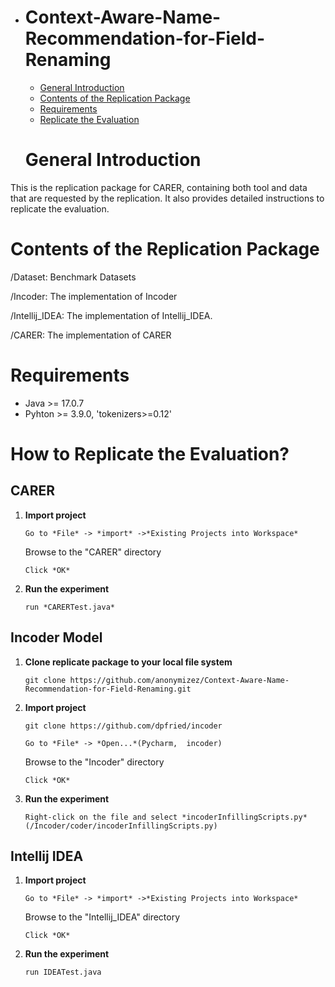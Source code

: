- # Context-Aware-Name-Recommendation-for-Field-Renaming

  - [General Introduction](#General-Introduction)
  - [Contents of the Replication Package](#Contents-of-the-Replication-Package)
  - [Requirements](#Requirements)
  - [Replicate the Evaluation](#How-to-Replicate-the-Evaluation)

  # General Introduction

This is the replication package for CARER, containing both tool and data that are requested by the replication. It also provides detailed instructions to replicate the evaluation.

  # Contents of the Replication Package

  /Dataset: Benchmark Datasets

  /Incoder: The implementation of Incoder

  /Intellij_IDEA: The implementation of Intellij_IDEA.

  /CARER: The implementation of CARER

  # Requirements

  - Java >= 17.0.7
  - Pyhton >= 3.9.0, 'tokenizers>=0.12'

  # How to Replicate the Evaluation?

 ## CARER

   1. **Import project**

      `Go to *File* -> *import* ->*Existing Projects into Workspace*`

      Browse to the "CARER" directory

      `Click *OK*`
  
   2. **Run the experiment**

       `run *CARERTest.java*`

   ## Incoder Model
   1. **Clone replicate package to your local file system**

      `git clone https://github.com/anonymizez/Context-Aware-Name-Recommendation-for-Field-Renaming.git`

  2. **Import project**

      `git clone https://github.com/dpfried/incoder`
     
      `Go to *File* -> *Open...*(Pycharm,  incoder)`

     Browse to the "Incoder" directory

     `Click *OK*`

   3. **Run the experiment**

      `Right-click on the file and select *incoderInfillingScripts.py*(/Incoder/coder/incoderInfillingScripts.py)`

   ## Intellij IDEA

   1. **Import project**

      `Go to *File* -> *import* ->*Existing Projects into Workspace*`

      Browse to the "Intellij_IDEA" directory

      `Click *OK*`
  
   2. **Run the experiment**

       `run IDEATest.java`


